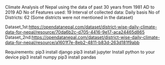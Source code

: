 Climate Analysis of Nepal using the data of past 30 years from 1981 AD to 2019 AD
No of Features used: 19
Interval of collected data: Daily basis
No of Districts: 62 (Some districts were not mentioned in the dataset)

Dataset_1st:https://opendatanepal.com/dataset/district-wise-daily-climate-data-for-nepal/resource/70da6b2c-d705-4416-9e17-aca24465d865
Dataset_2nd:https://opendatanepal.com/dataset/district-wise-daily-climate-data-for-nepal/resource/a1601f7e-8eb2-4811-b83d-263d181f9abb

Requirements:
    pip3 install django
    pip3 install jupyter
    Install python to your device
    pip3 install numpy
    pip3 install pandas
    
